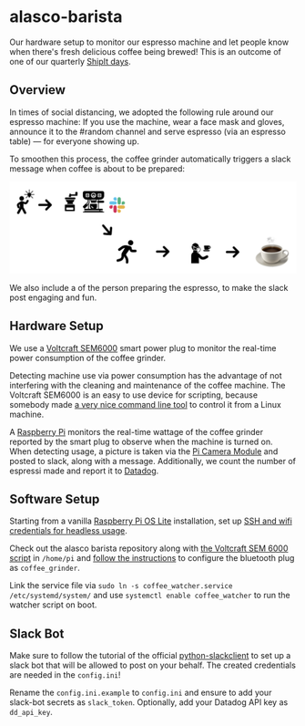 # alasco-barista

Our hardware setup to monitor our espresso machine and let people know when there's fresh delicious coffee being brewed!
This is an outcome of one of our quarterly [ShipIt days](https://alasco.tech/2019/07/02/shipit-day-recap.html).


## Overview
In times of social distancing, we adopted the following rule around our espresso machine: 
If you use the machine, wear a face mask and gloves, 
announce it to the #random channel and serve espresso (via an espresso table) 
— for everyone showing up.

To smoothen this process, the coffee grinder automatically triggers a slack message when coffee is about to be prepared:

![Coffee Process Visualization](coffee_process.png)

We also include a of the person preparing the espresso, to make the slack post engaging and fun.

## Hardware Setup
We use a [Voltcraft SEM6000](https://www.conrad.de/de/p/voltcraft-sem6000-energiekosten-messgeraet-bluetooth-schnittstelle-datenexport-datenloggerfunktion-trms-stromtarif-e-1558906.html) smart power plug to monitor the real-time power consumption of the coffee grinder. 

Detecting machine use via power consumption has the advantage of not interfering with the cleaning and maintenance of the coffee machine.
The Voltcraft SEM6000 is an easy to use device for scripting, because somebody made [a very nice command line tool](https://github.com/Heckie75/voltcraft-sem-6000) to control it from a Linux machine.

A [Raspberry Pi](https://www.raspberrypi.org/) monitors the real-time wattage of the coffee grinder reported by the smart plug to observe when the machine is turned on.
When detecting usage, a picture is taken via the [Pi Camera Module](https://www.raspberrypi.org/products/camera-module-v2/) 
and posted to slack, along with a message.
 Additionally, we count the number of espressi made and report it to [Datadog](https://www.datadoghq.com/).

## Software Setup
Starting from a vanilla [Raspberry Pi OS Lite](https://www.raspberrypi.org/downloads/raspberry-pi-os/) installation, set up [SSH and wifi credentials for headless usage](https://desertbot.io/blog/headless-raspberry-pi-3-bplus-ssh-wifi-setup).

Check out the alasco barista repository along with [the Voltcraft SEM 6000 script](https://github.com/Heckie75/voltcraft-sem-6000) in `/home/pi` and [follow the instructions](https://github.com/Heckie75/voltcraft-sem-6000) to configure the bluetooth plug as `coffee_grinder`.

Link the service file via `sudo ln -s coffee_watcher.service /etc/systemd/system/` and use `systemctl enable coffee_watcher` to run the watcher script on boot.

## Slack Bot
Make sure to follow the tutorial of the official [python-slackclient](https://github.com/slackapi/python-slackclient) to set up a slack bot that will be allowed to post on your behalf. The created credentials are needed in the `config.ini`!


Rename the `config.ini.example` to `config.ini` and ensure to add your slack-bot secrets as `slack_token`. Optionally, add your Datadog API key as `dd_api_key`.

